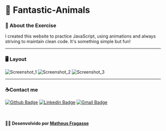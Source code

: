# 🙈 Fantastic-Animals

### :bookmark_tabs: About the Exercise ###

I created this website to practice JavaScript, using animations and always striving to maintain clean code. It's something simple but fun!

---

 ### 🖥️ Layout ###
 
![Screenshot_1](https://user-images.githubusercontent.com/105829768/232170231-e198827e-65c1-40d2-936c-8884e25f41a0.png)
![Screenshot_2](https://user-images.githubusercontent.com/105829768/232170234-650bcf95-7891-4d07-ae58-0d96dc819694.png)
![Screenshot_3](https://user-images.githubusercontent.com/105829768/232170302-5aef76f6-862a-472e-b565-ae6e83740227.png)


---

### ☕Contact me

[![Github Badge](https://img.shields.io/badge/-Github-000?style=flat-square&logo=Github&logoColor=white&link=https://github.com/Kuhora)](https://github.com/Kuhora)
   [![Linkedin Badge](https://img.shields.io/badge/-LinkedIn-blue?style=flat-square&logo=Linkedin&logoColor=white&link=https://https://www.linkedin.com/in/matheus-fragasse-2a740a249/)](https://www.linkedin.com/in/matheus-fragasse-2a740a249/)
  [![Gmail Badge](https://img.shields.io/badge/Gmail-D14836?style=square&logo=gmail&logoColor=white&link=mailto:kuhora123@gmail.com)](mailto:kuhora123@gmail.com)

&nbsp;

#### 👩‍💻 **Desenvolvido por [Matheus Fragasse](https://github.com/Kuhora)** ####
